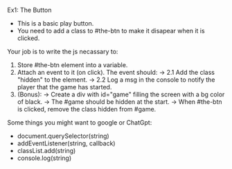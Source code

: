 Ex1: The Button

- This is a basic play button.
- You need to add a class to #the-btn to make it disapear when it is clicked.

Your job is to write the js necassary to:

1. Store #the-btn element into a variable.
2. Attach an event to it (on click). The event should:
   -> 2.1 Add the class "hidden" to the element.
   -> 2.2 Log a msg in the console to notify the player that the game has started.
3. (Bonus):
   -> Create a div with id="game" filling the screen with a bg color of black.
   -> The #game should be hidden at the start.
   -> When #the-btn is clicked, remove the class hidden from #game.

Some things you might want to google or ChatGpt:

- document.querySelector(string)
- addEventListener(string, callback)
- classList.add(string)
- console.log(string)
